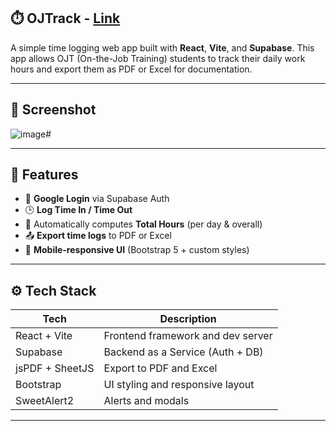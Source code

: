 ## ⏱️ OJTrack - [Link](https://ojtrack.vercel.app/)

A simple time logging web app built with **React**, **Vite**, and **Supabase**. This app allows OJT (On-the-Job Training) students to track their daily work hours and export them as PDF or Excel for documentation.

---

## 📸 Screenshot

![image](https://github.com/user-attachments/assets/366bf073-9663-4730-bef7-5951ade43a0c)# 

---

## 🚀 Features

- 🔐 **Google Login** via Supabase Auth
- 🕒 **Log Time In / Time Out**
- 🧮 Automatically computes **Total Hours** (per day & overall)
- 📤 **Export time logs** to PDF or Excel
- 📱 **Mobile-responsive UI** (Bootstrap 5 + custom styles)

---

## ⚙️ Tech Stack

| Tech             | Description                       |
|------------------|-----------------------------------|
| React + Vite     | Frontend framework and dev server |
| Supabase         | Backend as a Service (Auth + DB)  |
| jsPDF + SheetJS  | Export to PDF and Excel           |
| Bootstrap        | UI styling and responsive layout  |
| SweetAlert2      | Alerts and modals                 |

---
